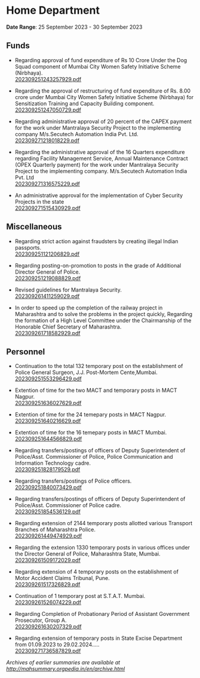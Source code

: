 # Home Department

**Date Range**: 25 September 2023 - 30 September 2023


## Funds
- Regarding approval of fund expenditure of Rs 10 Crore Under the Dog Squad component of Mumbai City Women Safety Initiative Scheme (Nirbhaya).\
  [202309251243257929.pdf](https://gr.maharashtra.gov.in/Site/Upload/Government%20Resolutions/English/202309251243257929.pdf)

- Regarding the approval of restructuring of fund expenditure of Rs. 8.00 crore under Mumbai City Women Safety Initiative Scheme (Nirbhaya) for Sensitization Training and Capacity Building component.\
  [202309251247050729.pdf](https://gr.maharashtra.gov.in/Site/Upload/Government%20Resolutions/English/202309251247050729.pdf)

- Regarding administrative approval of 20 percent of the CAPEX payment for the work under Mantralaya Security Project to the implementing company M/s.Secutech Automation India Pvt. Ltd.\
  [202309271218018229.pdf](https://gr.maharashtra.gov.in/Site/Upload/Government%20Resolutions/English/202309271218018229.pdf)

- Regarding the administrative approval of the 16 Quarters expenditure regarding Facility Management Service, Annual Maintenance Contract (OPEX Quarterly payment) for the work under Mantralaya Security Project to the implementing company. M/s.Secutech Automation India Pvt. Ltd\
  [202309271316575229.pdf](https://gr.maharashtra.gov.in/Site/Upload/Government%20Resolutions/English/202309271316575229.pdf)

- An administrative approval for the implementation of Cyber Security Projects in the state\
  [202309271515430929.pdf](https://gr.maharashtra.gov.in/Site/Upload/Government%20Resolutions/English/202309271515430929.pdf)

## Miscellaneous
- Regarding strict action against fraudsters by creating illegal Indian passports.\
  [202309251121206829.pdf](https://gr.maharashtra.gov.in/Site/Upload/Government%20Resolutions/English/202309251121206829.pdf)

- Regarding posting-on-promotion to posts in the grade of Additional Director General of Police.\
  [202309251219088829.pdf](https://gr.maharashtra.gov.in/Site/Upload/Government%20Resolutions/English/202309251219088829.pdf)

- Revised guidelines for Mantralaya Security.\
  [202309261411259029.pdf](https://gr.maharashtra.gov.in/Site/Upload/Government%20Resolutions/English/202309261411259029.pdf)

- In order to speed up the completion of the railway project in Maharashtra and to solve the problems in the project quickly, Regarding the formation of a High Level Committee under the Chairmanship of the Honorable Chief Secretary of Maharashtra.\
  [202309261718582929.pdf](https://gr.maharashtra.gov.in/Site/Upload/Government%20Resolutions/English/202309261718582929.pdf)

## Personnel
- Continuation to the total 132 temporary post on the establishment of Police General Surgeon, J.J. Post-Mortem Cente,Mumbai.\
  [202309251553296429.pdf](https://gr.maharashtra.gov.in/Site/Upload/Government%20Resolutions/English/202309251553296429.pdf)

- Extention of time for the two MACT and temporary posts in MACT Nagpur.\
  [202309251636027629.pdf](https://gr.maharashtra.gov.in/Site/Upload/Government%20Resolutions/English/202309251636027629.pdf)

- Extention of time for the 24 temepary posts in MACT Nagpur.\
  [202309251640216629.pdf](https://gr.maharashtra.gov.in/Site/Upload/Government%20Resolutions/English/202309251640216629.pdf)

- Extention of time for the 16 temepary posts in MACT Mumbai.\
  [202309251644566829.pdf](https://gr.maharashtra.gov.in/Site/Upload/Government%20Resolutions/English/202309251644566829.pdf)

- Regarding transfers/postings of officers of Deputy Superintendent of Police/Asst. Commissioner of Police, Police Communication and Information Technology cadre.\
  [202309251828179529.pdf](https://gr.maharashtra.gov.in/Site/Upload/Government%20Resolutions/English/202309251828179529.pdf)

- Regarding transfers/postings of Police officers.\
  [202309251840073429.pdf](https://gr.maharashtra.gov.in/Site/Upload/Government%20Resolutions/English/202309251840073429.pdf)

- Regarding transfers/postings of officers of Deputy Superintendent of Police/Asst. Commissioner of Police cadre.\
  [202309251854536129.pdf](https://gr.maharashtra.gov.in/Site/Upload/Government%20Resolutions/English/202309251854536129.pdf)

- Regarding extension of 2144 temporary posts allotted various Transport Branches of Maharashtra Police.\
  [202309261449474929.pdf](https://gr.maharashtra.gov.in/Site/Upload/Government%20Resolutions/English/202309261449474929.pdf)

- Regarding the extension 1330 temporary posts in various offices under the Director General of Police, Maharashtra State, Mumbai.\
  [202309261509172029.pdf](https://gr.maharashtra.gov.in/Site/Upload/Government%20Resolutions/English/202309261509172029.pdf)

- Regarding extension of 4 temporary posts on the establishment of Motor Accident Claims Tribunal, Pune.\
  [202309261517326829.pdf](https://gr.maharashtra.gov.in/Site/Upload/Government%20Resolutions/English/202309261517326829.pdf)

- Continuation of 1 temporary post at S.T.A.T. Mumbai.\
  [202309261526074229.pdf](https://gr.maharashtra.gov.in/Site/Upload/Government%20Resolutions/English/202309261526074229.pdf)

- Regarding Completion of Probationary Period of Assistant Government Prosecutor, Group A.\
  [202309261630207329.pdf](https://gr.maharashtra.gov.in/Site/Upload/Government%20Resolutions/English/202309261630207329.pdf)

- Regarding extension of temporary posts in State Excise Department from 01.09.2023 to 29.02.2024.....\
  [202309271736587829.pdf](https://gr.maharashtra.gov.in/Site/Upload/Government%20Resolutions/English/202309271736587829.pdf)


*Archives of earlier summaries are available at http://mahsummary.orgpedia.in/en/archive.html*